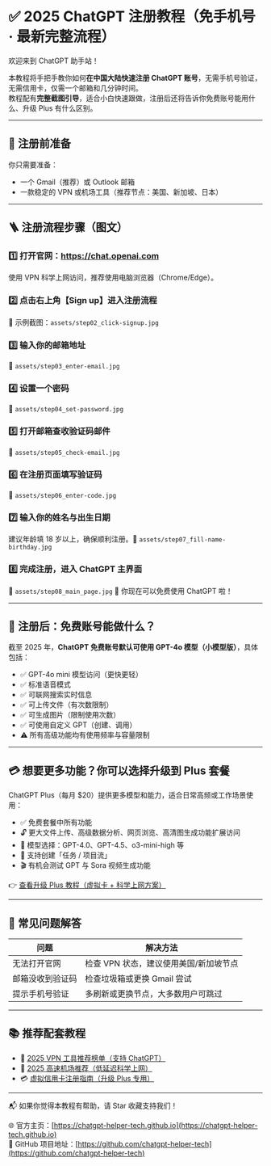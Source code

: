 # ✅ 2025 ChatGPT 注册教程（免手机号 · 最新完整流程）

欢迎来到 ChatGPT 助手站！

本教程将手把手教你如何**在中国大陆快速注册 ChatGPT 账号**，无需手机号验证，无需信用卡，仅需一个邮箱和几分钟时间。  
教程配有**完整截图引导**，适合小白快速跟做，注册后还将告诉你免费账号能用什么、升级 Plus 有什么区别。

---

## 🧰 注册前准备

你只需要准备：

- 一个 Gmail（推荐）或 Outlook 邮箱  
- 一款稳定的 VPN 或机场工具（推荐节点：美国、新加坡、日本）

---

## 🪜 注册流程步骤（图文）

### 1️⃣ 打开官网：https://chat.openai.com  
使用 VPN 科学上网访问，推荐使用电脑浏览器（Chrome/Edge）。

### 2️⃣ 点击右上角【Sign up】进入注册流程  
📸 示例截图：`assets/step02_click-signup.jpg`

### 3️⃣ 输入你的邮箱地址  
📸 `assets/step03_enter-email.jpg`

### 4️⃣ 设置一个密码  
📸 `assets/step04_set-password.jpg`

### 5️⃣ 打开邮箱查收验证码邮件  
📸 `assets/step05_check-email.jpg`

### 6️⃣ 在注册页面填写验证码  
📸 `assets/step06_enter-code.jpg`

### 7️⃣ 输入你的姓名与出生日期  
建议年龄填 18 岁以上，确保顺利注册。📸 `assets/step07_fill-name-birthday.jpg`

### 8️⃣ 完成注册，进入 ChatGPT 主界面  
📸 `assets/step08_main_page.jpg`
🎉 你现在可以免费使用 ChatGPT 啦！

---

## 🎯 注册后：免费账号能做什么？

截至 2025 年，**ChatGPT 免费账号默认可使用 GPT-4o 模型（小模型版）**，具体包括：

- ✅ GPT-4o mini 模型访问（更快更轻）
- ✅ 标准语音模式
- ✅ 可联网搜索实时信息
- ✅ 可上传文件（有次数限制）
- ✅ 可生成图片（限制使用次数）
- ✅ 可使用自定义 GPT（创建、调用）
- ⚠️ 所有高级功能均有使用频率与容量限制

---

## 💳 想要更多功能？你可以选择升级到 Plus 套餐

ChatGPT Plus（每月 $20）提供更多模型和能力，适合日常高频或工作场景使用：

- ✅ 免费套餐中所有功能
- 🔓 更大文件上传、高级数据分析、网页浏览、高清图生成功能扩展访问
- 🔁 模型选择：GPT-4.0、GPT-4.5、o3-mini-high 等
- 🧠 支持创建「任务 / 项目流」
- 🎬 有机会测试 GPT 与 Sora 视频生成功能

👉 [查看升级 Plus 教程（虚拟卡 + 科学上网方案）](https://chatgpt-helper-tech.github.io/chatgpt-plus-guide/)

---

## 🔧 常见问题解答

| 问题 | 解决方法 |
|------|----------|
| 无法打开官网 | 检查 VPN 状态，建议使用美国/新加坡节点 |
| 邮箱没收到验证码 | 检查垃圾箱或更换 Gmail 尝试 |
| 提示手机号验证 | 多刷新或更换节点，大多数用户可跳过 |

---

## 📚 推荐配套教程

- 🔐 [2025 VPN 工具推荐榜单（支持 ChatGPT）](https://chatgpt-helper-tech.github.io/network-access/)
- 🚀 [2025 高速机场推荐（低延迟科学上网）](https://chatgpt-helper-tech.github.io/airport-guide/)
- 💳 [虚拟信用卡注册指南（升级 Plus 专用）](https://chatgpt-helper-tech.github.io/virtualcard/)

---

📬 如果你觉得本教程有帮助，请 Star 收藏支持我们！

🌐 官方主页：[https://chatgpt-helper-tech.github.io](https://chatgpt-helper-tech.github.io)  
📂 GitHub 项目地址：[https://github.com/chatgpt-helper-tech](https://github.com/chatgpt-helper-tech)
